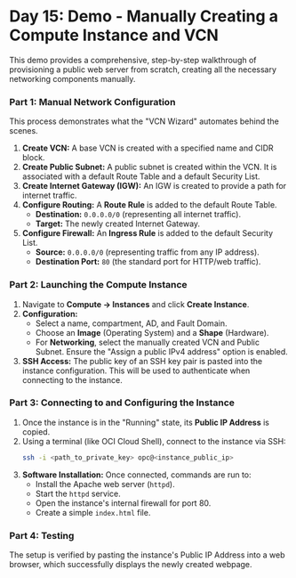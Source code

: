 # Day 15: Demo - Manually Creating a Compute Instance and VCN

This demo provides a comprehensive, step-by-step walkthrough of provisioning a public web server from scratch, creating all the necessary networking components manually.

### Part 1: Manual Network Configuration
This process demonstrates what the "VCN Wizard" automates behind the scenes.

1.  **Create VCN:** A base VCN is created with a specified name and CIDR block.
2.  **Create Public Subnet:** A public subnet is created within the VCN. It is associated with a default Route Table and a default Security List.
3.  **Create Internet Gateway (IGW):** An IGW is created to provide a path for internet traffic.
4.  **Configure Routing:** A **Route Rule** is added to the default Route Table.
    -   **Destination:** `0.0.0.0/0` (representing all internet traffic).
    -   **Target:** The newly created Internet Gateway.
5.  **Configure Firewall:** An **Ingress Rule** is added to the default Security List.
    -   **Source:** `0.0.0.0/0` (representing traffic from any IP address).
    -   **Destination Port:** `80` (the standard port for HTTP/web traffic).

### Part 2: Launching the Compute Instance
1.  Navigate to **Compute -> Instances** and click **Create Instance**.
2.  **Configuration:**
    -   Select a name, compartment, AD, and Fault Domain.
    -   Choose an **Image** (Operating System) and a **Shape** (Hardware).
    -   For **Networking**, select the manually created VCN and Public Subnet. Ensure the "Assign a public IPv4 address" option is enabled.
3.  **SSH Access:** The public key of an SSH key pair is pasted into the instance configuration. This will be used to authenticate when connecting to the instance.

### Part 3: Connecting to and Configuring the Instance
1.  Once the instance is in the "Running" state, its **Public IP Address** is copied.
2.  Using a terminal (like OCI Cloud Shell), connect to the instance via SSH:
    ```bash
    ssh -i <path_to_private_key> opc@<instance_public_ip>
    ```
3.  **Software Installation:** Once connected, commands are run to:
    -   Install the Apache web server (`httpd`).
    -   Start the `httpd` service.
    -   Open the instance's internal firewall for port 80.
    -   Create a simple `index.html` file.

### Part 4: Testing
The setup is verified by pasting the instance's Public IP Address into a web browser, which successfully displays the newly created webpage.
